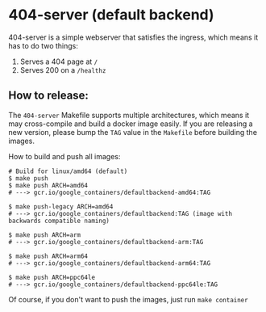 # 404-server (default backend)

404-server is a simple webserver that satisfies the ingress, which means it has to do two things:

 1. Serves a 404 page at `/`
 2. Serves 200 on a `/healthz`

## How to release:

The `404-server` Makefile supports multiple architectures, which means it may cross-compile and build a docker image easily.
If you are releasing a new version, please bump the `TAG` value in the `Makefile` before building the images.

How to build and push all images:
```
# Build for linux/amd64 (default)
$ make push
$ make push ARCH=amd64
# ---> gcr.io/google_containers/defaultbackend-amd64:TAG

$ make push-legacy ARCH=amd64
# ---> gcr.io/google_containers/defaultbackend:TAG (image with backwards compatible naming)

$ make push ARCH=arm
# ---> gcr.io/google_containers/defaultbackend-arm:TAG

$ make push ARCH=arm64
# ---> gcr.io/google_containers/defaultbackend-arm64:TAG

$ make push ARCH=ppc64le
# ---> gcr.io/google_containers/defaultbackend-ppc64le:TAG
```

Of course, if you don't want to push the images, just run `make container`
